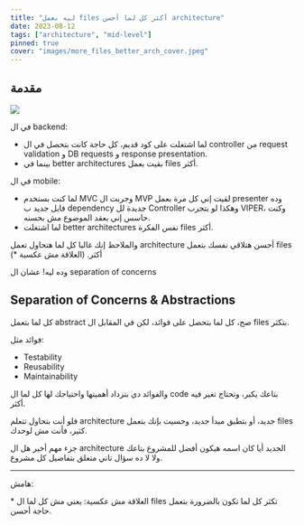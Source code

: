 ```yaml
---
title: "ليه بعمل files أكثر كل لما أحسن architecture"
date: 2023-08-12
tags: ["architecture", "mid-level"]
pinned: true
cover: "images/more_files_better_arch_cover.jpeg"
---
```


## مقدمة


![](../../images/more_files_better_arch_cover.jpeg)

في ال backend:
- لما اشتغلت على كود قديم، كل حاجة كانت بتحصل في ال controller من request validation و DB requests و response presentation.
- بينما في  better architectures بقيت بعمل files أكثر.

 في ال mobile: 
- لما كنت بستخدم MVC وجربت ال MVP لقيت إني كل مرة بعمل presenter وده فايل جديد ب dependency جديدة لل Controller وهكذا لو بتجرب VIPER، وكنت حاسس إني بعقد الموضوع مش بحسنه.
- لما اشتغلت better architectures نفس الفكرة files أكثر.


والملاحظ إنك غالبا كل لما هتحاول تعمل architecture أحسن هتلاقي نفسك بتعمل files أكثر. (العلاقة مش عكسية \*)

وده ليه! عشان ال separation of concerns

## Separation of Concerns & Abstractions

كل لما بتعمل abstract صح، كل لما بتحصل على فوائد، لكن في المقابل ال files بتكثر.

فوائد مثل:
- Testability
- Reusability
- Maintainability

والفوائد دي بتزداد أهميتها واحتياجك لها كل لما ال code بتاعك يكبر، وتحتاج تغير فيه أكثر.

فلو أنت بتحاول تتعلم architecture جديد، أو بتطبق مبدأ جديد، وحسيت بإنك بتعمل files كثير، فأنت مش لوحدك.

جزء مهم أخير هل ال architecture الجديد أيا كان اسمه هيكون أفضل للمشروع بتاعك ولا لا ده سؤال تاني متعلق بتفاصيل كل مشروع.

---
هامش:

\* العلاقة مش عكسية: يعني مش كل لما ال files تكثر كل لما تكون بالضرورة بتعمل حاجة أحسن.